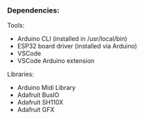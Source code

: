 ### Dependencies:

Tools:
- Arduino CLI (installed in /usr/local/bin)
- ESP32 board driver (installed via Arduino)
- VSCode
- VSCode Arduino extension

Libraries:
- Arduino Midi Library
- Adafruit BusIO
- Adafruit SH110X
- Adafruit GFX